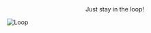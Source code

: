 <center>
Just stay in the loop!
</center>

![Loop](https://flipsidecrypto.xyz/images/bg/stayintheloop.png)
